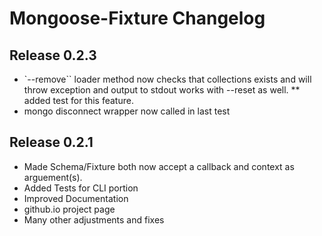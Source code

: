 # Mongoose-Fixture Changelog


## Release 0.2.3
 * `--remove`` loader method now checks that collections exists and will throw exception and output to stdout works with --reset as well.
 ** added test for this feature.
 * mongo disconnect wrapper now called in last test

## Release 0.2.1

 * Made Schema/Fixture both now accept a callback and context as arguement(s).
 * Added Tests for CLI portion
 * Improved Documentation
 * github.io project page
 * Many other adjustments and fixes


